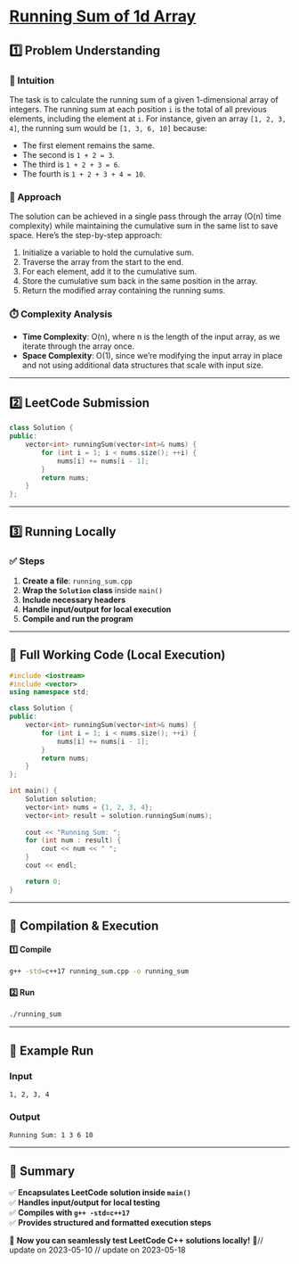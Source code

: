 # **[Running Sum of 1d Array](https://leetcode.com/problems/running-sum-of-1d-array/description/)**  

## **1️⃣ Problem Understanding**  
### **📌 Intuition**  
The task is to calculate the running sum of a given 1-dimensional array of integers. The running sum at each position `i` is the total of all previous elements, including the element at `i`. For instance, given an array `[1, 2, 3, 4]`, the running sum would be `[1, 3, 6, 10]` because:
- The first element remains the same.
- The second is `1 + 2 = 3`.
- The third is `1 + 2 + 3 = 6`.
- The fourth is `1 + 2 + 3 + 4 = 10`.

### **🚀 Approach**  
The solution can be achieved in a single pass through the array (O(n) time complexity) while maintaining the cumulative sum in the same list to save space. Here’s the step-by-step approach:
1. Initialize a variable to hold the cumulative sum.
2. Traverse the array from the start to the end.
3. For each element, add it to the cumulative sum.
4. Store the cumulative sum back in the same position in the array.
5. Return the modified array containing the running sums.

### **⏱️ Complexity Analysis**  
- **Time Complexity**: O(n), where n is the length of the input array, as we iterate through the array once.  
- **Space Complexity**: O(1), since we’re modifying the input array in place and not using additional data structures that scale with input size.

---

## **2️⃣ LeetCode Submission**  
```cpp
class Solution {
public:
    vector<int> runningSum(vector<int>& nums) {
        for (int i = 1; i < nums.size(); ++i) {
            nums[i] += nums[i - 1];
        }
        return nums;
    }
};
```  

---  

## **3️⃣ Running Locally**  
### **✅ Steps**  
1. **Create a file**: `running_sum.cpp`  
2. **Wrap the `Solution` class** inside `main()`  
3. **Include necessary headers**  
4. **Handle input/output for local execution**  
5. **Compile and run the program**  

---  

## **📝 Full Working Code (Local Execution)**  
```cpp
#include <iostream>
#include <vector>
using namespace std;

class Solution {
public:
    vector<int> runningSum(vector<int>& nums) {
        for (int i = 1; i < nums.size(); ++i) {
            nums[i] += nums[i - 1];
        }
        return nums;
    }
};

int main() {
    Solution solution;
    vector<int> nums = {1, 2, 3, 4};
    vector<int> result = solution.runningSum(nums);
    
    cout << "Running Sum: ";
    for (int num : result) {
        cout << num << " ";
    }
    cout << endl;

    return 0;
}
```  

---  

## **🔧 Compilation & Execution**  
#### **1️⃣ Compile**  
```bash
g++ -std=c++17 running_sum.cpp -o running_sum
```  

#### **2️⃣ Run**  
```bash
./running_sum
```  

---  

## **🎯 Example Run**  
### **Input**  
```
1, 2, 3, 4
```  
### **Output**  
```
Running Sum: 1 3 6 10 
```  

---  

## **📌 Summary**  
✅ **Encapsulates LeetCode solution inside `main()`**  
✅ **Handles input/output for local testing**  
✅ **Compiles with `g++ -std=c++17`**  
✅ **Provides structured and formatted execution steps**  

🚀 **Now you can seamlessly test LeetCode C++ solutions locally!** 🚀// update on 2023-05-10
// update on 2023-05-18
